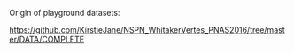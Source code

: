 
Origin of playground datasets:

https://github.com/KirstieJane/NSPN_WhitakerVertes_PNAS2016/tree/master/DATA/COMPLETE


